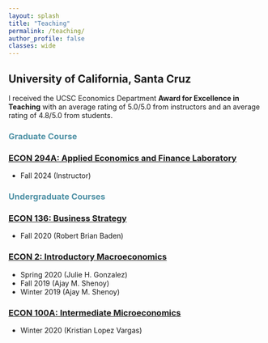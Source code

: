 ```yaml
---
layout: splash
title: "Teaching"
permalink: /teaching/
author_profile: false
classes: wide
---
```


<h2> University of California, Santa Cruz </h2>

I received the UCSC Economics Department **Award for Excellence in Teaching** with an average rating of 5.0/5.0 from instructors and an average rating of 4.8/5.0 from students.

<h3 style="color:rgb(78, 145, 165);"> Graduate Course </h3>

### <u>ECON 294A: Applied Economics and Finance Laboratory</u>
- Fall 2024 (Instructor)

<h3 style="color:rgb(78, 145, 165);"> Undergraduate Courses </h3>

### <u>ECON 136: Business Strategy</u>
- Fall 2020 (Robert Brian Baden)

### <u>ECON 2: Introductory Macroeconomics</u>
- Spring 2020 (Julie H. Gonzalez)
- Fall 2019 (Ajay M. Shenoy)
- Winter 2019 (Ajay M. Shenoy)

### <u>ECON 100A: Intermediate Microeconomics</u>
- Winter 2020 (Kristian Lopez Vargas)